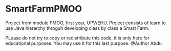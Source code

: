 # SmartFarmPMOO
Project from module PMOO, first year, UPV/EHU. Project consists of learn to use Java hierarchy throguh developing class by class a Smart Farm.


PLease do not try to copy or redistribute this code, it is only here for educational purposes. You may use it for this last purpose.
@Author Abdu
